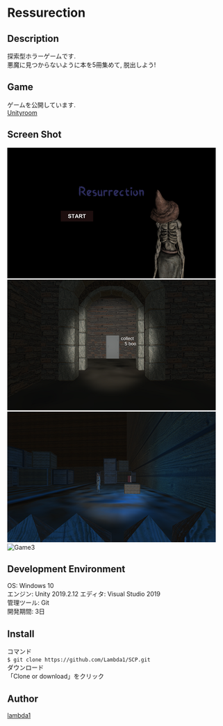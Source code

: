 Ressurection
====
## Description
探索型ホラーゲームです.  
悪魔に見つからないように本を5冊集めて, 脱出しよう!

## Game  
ゲームを公開しています.  
[Unityroom](https://unityroom.com/games/lambda_ressurection)

## Screen Shot  
![Title](https://github.com/lambda1/tracer/blob/master/ss/scene1.png)  
![Game1](https://github.com/lambda1/tracer/blob/master/ss/scene2.png)  
![Game2](https://github.com/lambda1/tracer/blob/master/ss/scene3.png)  
![Game3](https://github.com/lambda1/tracer/blob/master/ss/scene4png)  

## Development Environment  
OS: Windows 10  
エンジン: Unity 2019.2.12
エディタ: Visual Studio 2019  
管理ツール: Git  
開発期間: 3日  

## Install  
コマンド  
`$ git clone https://github.com/Lambda1/SCP.git`  
ダウンロード  
「Clone or download」をクリック  
  
## Author
[lambda1](https://github.com/lambda1)
